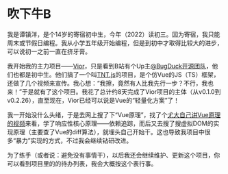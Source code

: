 # 吹下牛B

我是谭镇洋，是个14岁的寄宿初中生，今年（2022）读初三。因为寄宿，我只能周末或节假日编程。我从小学五年级开始编程，但是到初中才取得比较大的进步，可以说初一之前一直在挤牙膏。

我开始我的主力项目——[Vior](https://github.com/jwhgzs/vior)，只是看到B站有个Up主[@BugDuck开源团队](https://space.bilibili.com/1959824394)，他们也都是初中生。他们搞了一个叫[TNT.js](https://github.com/Bug-Duck/tntjs)的项目，是个仿Vue的JS（TS）框架，还做了几个视频来宣传。我心想：“我擦，竟然有人比我先行一步？不行，我也来！”于是就有了这个项目。我花了总计约8天完成了Vior项目的主体（从v0.1.0到v0.2.26），直至现在，Vior已经可以说是Vue的“轻量化方案”了！

我一开始没什么头绪，于是去网上搜了下“Vue原理”，找了个[尤大自己讲Vue原理的视频](https://www.bilibili.com/video/BV1d4411v7UX/)来看，学了响应性核心原理——依赖追踪，而后又去搜了搜虚拟DOM的实现原理（主要查了Vue的diff算法），就埋头自己开始干。这也导致我项目中很多“暴力”实现的方式，不过我会继续钻研改进。

为了练手（或者说：避免没有事情干），以后我还会继续维护、更新这个项目，你可以看到项目里的的待办列表，我会大概按这个表行事。
